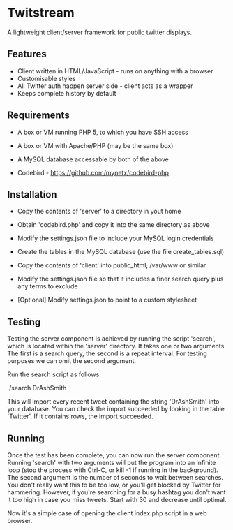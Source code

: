 Twitstream
==========

A lightweight client/server framework for public twitter displays.

Features
--------

* Client written in HTML/JavaScript - runs on anything with a browser
* Customisable styles
* All Twitter auth happen server side - client acts as a wrapper
* Keeps complete history by default

Requirements
------------

* A box or VM running PHP 5, to which you have SSH access
* A box or VM with Apache/PHP (may be the same box)
* A MySQL database accessable by both of the above

* Codebird - https://github.com/mynetx/codebird-php

Installation
------------

* Copy the contents of 'server' to a directory in yout home
* Obtain 'codebird.php' and copy it into the same directory as above
* Modify the settings.json file to include your MySQL login credentials

* Create the tables in the MySQL database (use the file create_tables.sql)

* Copy the contents of 'client' into public_html, /var/www or similar
* Modify the settings.json file so that it includes a finer search query plus
  any terms to exclude
* [Optional] Modify settings.json to point to a custom stylesheet

Testing
-------

Testing the server component is achieved by running the script 'search',
which is located within the 'server' directory. It takes one or two
arguments. The first is a search query, the second is a repeat interval.
For testing purposes we can omit the second argument.

Run the search script as follows:

./search DrAshSmith

This will import every recent tweet containing the string 'DrAshSmith'
into your database. You can check the import succeeded by looking in the table
'Twitter'. If it contains rows, the import succeeded.

Running
-------

Once the test has been complete, you can now run the server component.
Running 'search' with two arguments will put the program into an infinite loop
(stop the process with Ctrl-C, or kill -1 if running in the background).
The second argument is the number of seconds to wait between searches.
You don't really want this to be too low, or you'll get blocked by Twitter
for hammering. However, if you're searching for a busy hashtag you don't
want it too high in case you miss tweets. Start with 30 and decrease until
optimal.

Now it's a simple case of opening the client index.php script in a web
browser.
